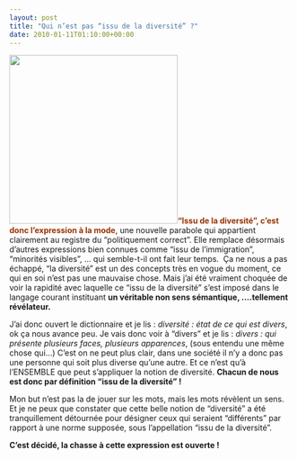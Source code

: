 ```yaml
---
layout: post
title: "Qui n’est pas “issu de la diversité” ?"
date: 2010-01-11T01:10:00+00:00
---
```

<div class="main">
		<p><a href="http://www.juliecoudry.com/wp-content/uploads/2010/01/diversite1.jpg"><img class="alignright size-full wp-image-785" title="diversite1" src="http://www.juliecoudry.com/wp-content/uploads/2010/01/diversite1.jpg" alt="" width="300" height="300"></a><span style="color: #993300;"><strong>“Issu de la diversité”, c’est donc l’expression à la mode</strong></span>, une nouvelle parabole qui appartient clairement au registre du “politiquement correct”. Elle remplace désormais d’autres expressions bien connues comme “issu de l’immigration”, “minorités visibles”, … qui semble-t-il ont fait leur temps.  Ça ne nous a pas échappé, “la diversité” est un des concepts très en vogue du moment, ce qui en soi n’est pas une mauvaise chose. Mais j’ai été vraiment choquée de voir la rapidité avec laquelle ce “issu de la diversité” s’est imposé dans le langage courant instituant <strong>un véritable non sens sémantique, ….tellement révélateur.</strong></p>
	<p>J’ai donc ouvert le dictionnaire et je lis : <em>diversité : état de ce qui est divers</em>, ok ça nous avance peu. Je vais donc voir à “divers” et je lis : <em>divers : qui présente plusieurs faces, plusieurs apparences</em>, (sous entendu une même chose qui…) C’est on ne peut plus clair, dans une société il n’y a donc pas une personne qui soit plus diverse qu’une autre. Et ce n’est qu’à l’ENSEMBLE que peut s’appliquer la notion de diversité. <strong>Chacun de nous est donc par définition “issu de la diversité” !</strong></p>
	<p>Mon but n’est pas la de jouer sur les mots, mais les mots révèlent un sens. Et je ne peux que constater que cette belle notion de “diversité” a été tranquillement détournée pour désigner ceux qui seraient “différents” par rapport à une norme supposée, sous l’appellation “issu de la diversité”.</p>
	<p><strong>C’est décidé, la chasse à cette expression est ouverte !</strong>
</p>
</div>